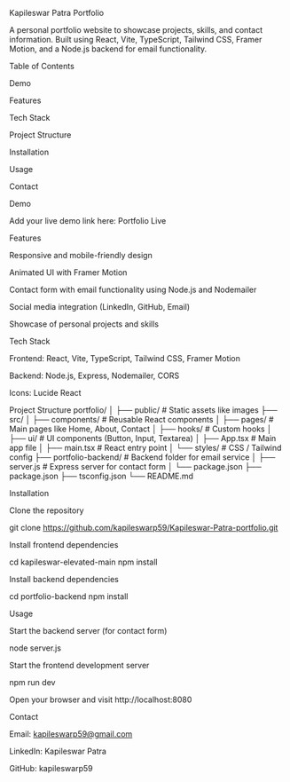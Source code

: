 Kapileswar Patra Portfolio

A personal portfolio website to showcase projects, skills, and contact information. Built using React, Vite, TypeScript, Tailwind CSS, Framer Motion, and a Node.js backend for email functionality.

Table of Contents

Demo

Features

Tech Stack

Project Structure

Installation

Usage

Contact

Demo

Add your live demo link here: Portfolio Live

Features

Responsive and mobile-friendly design

Animated UI with Framer Motion

Contact form with email functionality using Node.js and Nodemailer

Social media integration (LinkedIn, GitHub, Email)

Showcase of personal projects and skills

Tech Stack

Frontend: React, Vite, TypeScript, Tailwind CSS, Framer Motion

Backend: Node.js, Express, Nodemailer, CORS

Icons: Lucide React

Project Structure
portfolio/
│
├── public/                  # Static assets like images
├── src/
│   ├── components/          # Reusable React components
│   ├── pages/               # Main pages like Home, About, Contact
│   ├── hooks/               # Custom hooks
│   ├── ui/                  # UI components (Button, Input, Textarea)
│   ├── App.tsx              # Main app file
│   ├── main.tsx             # React entry point
│   └── styles/              # CSS / Tailwind config
├── portfolio-backend/       # Backend folder for email service
│   ├── server.js            # Express server for contact form
│   └── package.json
├── package.json
├── tsconfig.json
└── README.md

Installation

Clone the repository

git clone https://github.com/kapileswarp59/Kapileswar-Patra-portfolio.git


Install frontend dependencies

cd kapileswar-elevated-main
npm install


Install backend dependencies

cd portfolio-backend
npm install

Usage

Start the backend server (for contact form)

node server.js


Start the frontend development server

npm run dev


Open your browser and visit http://localhost:8080

Contact

Email: kapileswarp59@gmail.com

LinkedIn: Kapileswar Patra

GitHub: kapileswarp59
